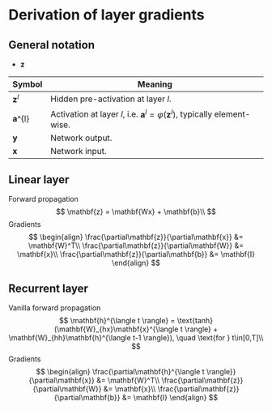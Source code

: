 # Derivation of layer gradients

## General notation

* $\mathbf{z}$ 

| Symbol           | Meaning                                                      |
| ---------------- | ------------------------------------------------------------ |
| $\mathbf{z}^{l}$ | Hidden pre-activation at layer $l$.                          |
| $\mathbf{a}$^{l} | Activation at layer $l$, i.e. $\mathbf{a}^l = \varphi(\mathbf{z}^l)$, typically element-wise. |
| $\mathbf{y}$     | Network output.                                              |
| $\mathbf{x}$     | Network input.                                               |

## Linear layer

Forward propagation
$$
\mathbf{z} = \mathbf{Wx} + \mathbf{b}\\
$$
Gradients 
$$
\begin{align}
\frac{\partial\mathbf{z}}{\partial\mathbf{x}} &= \mathbf{W}^T\\
\frac{\partial\mathbf{z}}{\partial\mathbf{W}} &= \mathbf{x}\\
\frac{\partial\mathbf{z}}{\partial\mathbf{b}} &= \mathbf{I}
\end{align}
$$

## Recurrent layer

Vanilla forward propagation
$$
\mathbf{h}^{\langle t \rangle} = \text{tanh}(\mathbf{W}_{hx}\mathbf{x}^{\langle t \rangle} + \mathbf{W}_{hh}\mathbf{h}^{\langle t-1 \rangle}), \quad \text{for } t\in[0,T]\\
$$
Gradients
$$
\begin{align}
\frac{\partial\mathbf{h}^{\langle t \rangle}}{\partial\mathbf{x}} &= \mathbf{W}^T\\
\frac{\partial\mathbf{z}}{\partial\mathbf{W}} &= \mathbf{x}\\
\frac{\partial\mathbf{z}}{\partial\mathbf{b}} &= \mathbf{I}
\end{align}
$$
